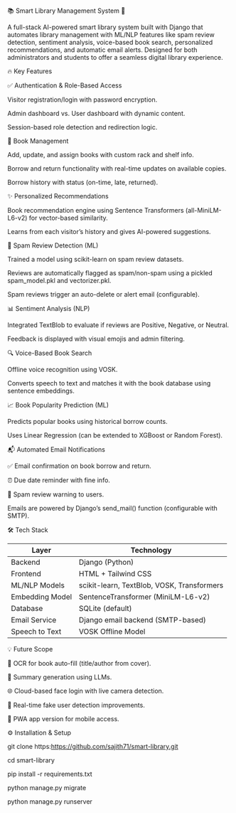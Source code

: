 📚 Smart Library Management System 🚀

A full-stack AI-powered smart library system built with Django that automates library management with ML/NLP features like spam review detection, sentiment analysis, voice-based book search, personalized recommendations, and automatic email alerts. Designed for both administrators and students to offer a seamless digital library experience.



🔥 Key Features

✅ Authentication & Role-Based Access

Visitor registration/login with password encryption.

Admin dashboard vs. User dashboard with dynamic content.

Session-based role detection and redirection logic.



📖 Book Management

Add, update, and assign books with custom rack and shelf info.

Borrow and return functionality with real-time updates on available copies.

Borrow history with status (on-time, late, returned).




✨ Personalized Recommendations

Book recommendation engine using Sentence Transformers (all-MiniLM-L6-v2) for vector-based similarity.

Learns from each visitor’s history and gives AI-powered suggestions.




🧠 Spam Review Detection (ML)

Trained a model using scikit-learn on spam review datasets.

Reviews are automatically flagged as spam/non-spam using a pickled spam_model.pkl and vectorizer.pkl.

Spam reviews trigger an auto-delete or alert email (configurable).





📊 Sentiment Analysis (NLP)

Integrated TextBlob to evaluate if reviews are Positive, Negative, or Neutral.

Feedback is displayed with visual emojis and admin filtering.





🔍 Voice-Based Book Search

Offline voice recognition using VOSK.

Converts speech to text and matches it with the book database using sentence embeddings.





📈 Book Popularity Prediction (ML)

Predicts popular books using historical borrow counts.

Uses Linear Regression (can be extended to XGBoost or Random Forest).





📬 Automated Email Notifications

✅ Email confirmation on book borrow and return.

⏰ Due date reminder with fine info.

🚨 Spam review warning to users.

Emails are powered by Django’s send_mail() function (configurable with SMTP).





🛠️ Tech Stack

| Layer           | Technology                                 |
| --------------- | ------------------------------------------ |
| Backend         | Django (Python)                            |
| Frontend        | HTML + Tailwind CSS                        |
| ML/NLP Models   | scikit-learn, TextBlob, VOSK, Transformers |
| Embedding Model | SentenceTransformer (MiniLM-L6-v2)         |
| Database        | SQLite (default)                           |
| Email Service   | Django email backend (SMTP-based)          |
| Speech to Text  | VOSK Offline Model                         |





💡 Future Scope

📸 OCR for book auto-fill (title/author from cover).

🧾 Summary generation using LLMs.

🌐 Cloud-based face login with live camera detection.

🎯 Real-time fake user detection improvements.

📱 PWA app version for mobile access.



⚙️ Installation & Setup

git clone https:https://github.com/sajith71/smart-library.git

cd smart-library

pip install -r requirements.txt

python manage.py migrate





python manage.py runserver





